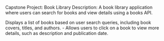 Capstone Project: Book Library
Description: A book library application where users can search for books and view details using a books API.

Displays a list of books based on user search queries, including book covers, titles, and authors. - Allows users to click on a book to view more details, such as description and publication date.

